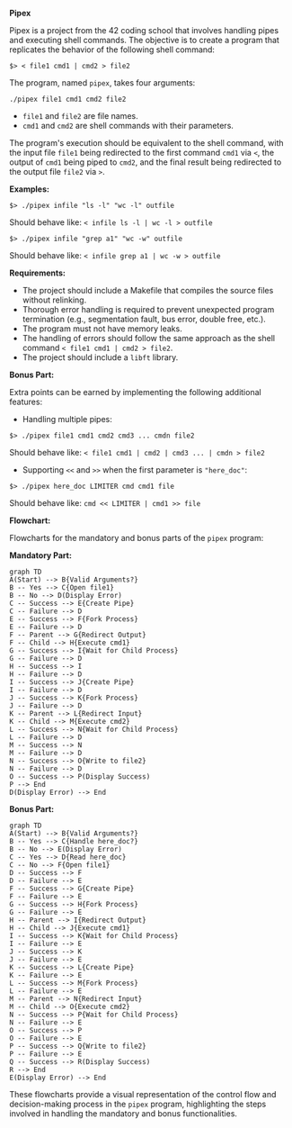 
**Pipex**

Pipex is a project from the 42 coding school that involves handling pipes and executing shell commands. The objective is to create a program that replicates the behavior of the following shell command:

```
$> < file1 cmd1 | cmd2 > file2
```

The program, named `pipex`, takes four arguments:

```
./pipex file1 cmd1 cmd2 file2
```

- `file1` and `file2` are file names.
- `cmd1` and `cmd2` are shell commands with their parameters.

The program's execution should be equivalent to the shell command, with the input file `file1` being redirected to the first command `cmd1` via `<`, the output of `cmd1` being piped to `cmd2`, and the final result being redirected to the output file `file2` via `>`.

**Examples:**

```
$> ./pipex infile "ls -l" "wc -l" outfile
```
Should behave like: `< infile ls -l | wc -l > outfile`

```
$> ./pipex infile "grep a1" "wc -w" outfile
```
Should behave like: `< infile grep a1 | wc -w > outfile`

**Requirements:**

- The project should include a Makefile that compiles the source files without relinking.
- Thorough error handling is required to prevent unexpected program termination (e.g., segmentation fault, bus error, double free, etc.).
- The program must not have memory leaks.
- The handling of errors should follow the same approach as the shell command `< file1 cmd1 | cmd2 > file2`.
- The project should include a `libft` library.

**Bonus Part:**

Extra points can be earned by implementing the following additional features:

- Handling multiple pipes:
```
$> ./pipex file1 cmd1 cmd2 cmd3 ... cmdn file2
```
Should behave like: `< file1 cmd1 | cmd2 | cmd3 ... | cmdn > file2`

- Supporting `<<` and `>>` when the first parameter is `"here_doc"`:
```
$> ./pipex here_doc LIMITER cmd cmd1 file
```
Should behave like: `cmd << LIMITER | cmd1 >> file`

**Flowchart:**

Flowcharts for the mandatory and bonus parts of the `pipex` program:

**Mandatory Part:**

```mermaid
graph TD
A(Start) --> B{Valid Arguments?}
B -- Yes --> C{Open file1}
B -- No --> D(Display Error)
C -- Success --> E{Create Pipe}
C -- Failure --> D
E -- Success --> F{Fork Process}
E -- Failure --> D
F -- Parent --> G{Redirect Output}
F -- Child --> H{Execute cmd1}
G -- Success --> I{Wait for Child Process}
G -- Failure --> D
H -- Success --> I
H -- Failure --> D
I -- Success --> J{Create Pipe}
I -- Failure --> D
J -- Success --> K{Fork Process}
J -- Failure --> D
K -- Parent --> L{Redirect Input}
K -- Child --> M{Execute cmd2}
L -- Success --> N{Wait for Child Process}
L -- Failure --> D
M -- Success --> N
M -- Failure --> D
N -- Success --> O{Write to file2}
N -- Failure --> D
O -- Success --> P(Display Success)
P --> End
D(Display Error) --> End
```

**Bonus Part:**

```mermaid
graph TD
A(Start) --> B{Valid Arguments?}
B -- Yes --> C{Handle here_doc?}
B -- No --> E(Display Error)
C -- Yes --> D{Read here_doc}
C -- No --> F{Open file1}
D -- Success --> F
D -- Failure --> E
F -- Success --> G{Create Pipe}
F -- Failure --> E
G -- Success --> H{Fork Process}
G -- Failure --> E
H -- Parent --> I{Redirect Output}
H -- Child --> J{Execute cmd1}
I -- Success --> K{Wait for Child Process}
I -- Failure --> E
J -- Success --> K
J -- Failure --> E
K -- Success --> L{Create Pipe}
K -- Failure --> E
L -- Success --> M{Fork Process}
L -- Failure --> E
M -- Parent --> N{Redirect Input}
M -- Child --> O{Execute cmd2}
N -- Success --> P{Wait for Child Process}
N -- Failure --> E
O -- Success --> P
O -- Failure --> E
P -- Success --> Q{Write to file2}
P -- Failure --> E
Q -- Success --> R(Display Success)
R --> End
E(Display Error) --> End
```

These flowcharts provide a visual representation of the control flow and decision-making process in the `pipex` program, highlighting the steps involved in handling the mandatory and bonus functionalities.

